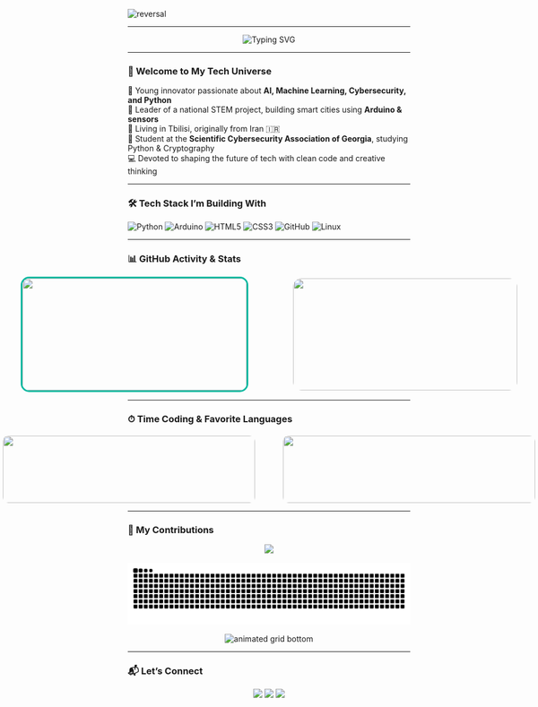 <!-- DYNAMIC HEADER SECTION -->

![reversal](https://capsule-render.vercel.app/api?type=rect\&text=I'm%20Roham\&fontAlign=30\&fontSize=30\&desc=And%20I'm%20Here%20For%20A%20Journey!\&descAlign=60\&descAlignY=50\&theme=radical)

---

<p align="center">
  <img src="https://readme-typing-svg.demolab.com/?font=Fira+Code&weight=500&size=30&pause=1000&color=00B89F&center=true&vCenter=true&width=900&lines=Hey%2C+I'm+Roham+Hamidi!;STEM+Leader+%7C+AI+Dreamer+%7C+Tech+Savvy;Coding+My+Way+to+the+Future!;Always+Building+Something+New+%F0%9F%9A%80" alt="Typing SVG" />
</p>

---

### 👋 Welcome to My Tech Universe

🧠 Young innovator passionate about **AI, Machine Learning, Cybersecurity, and Python**<br>
🚀 Leader of a national STEM project, building smart cities using **Arduino & sensors**<br>
📍 Living in Tbilisi, originally from Iran 🇮🇷<br>
🔐 Student at the **Scientific Cybersecurity Association of Georgia**, studying Python & Cryptography<br>
💻 Devoted to shaping the future of tech with clean code and creative thinking

---

### 🛠 Tech Stack I’m Building With

![Python](https://img.shields.io/badge/-Python-000?\&logo=Python\&logoColor=00B89F)
![Arduino](https://img.shields.io/badge/-Arduino-000?\&logo=Arduino\&logoColor=00B89F)
![HTML5](https://img.shields.io/badge/-HTML5-000?\&logo=HTML5\&logoColor=00B89F)
![CSS3](https://img.shields.io/badge/-CSS3-000?\&logo=CSS3\&logoColor=00B89F)
![GitHub](https://img.shields.io/badge/-GitHub-000?\&logo=GitHub\&logoColor=00B89F)
![Linux](https://img.shields.io/badge/-Linux-000?\&logo=Linux\&logoColor=00B89F)

---

### 📊 GitHub Activity & Stats

<p align="center">
  <div style="display: flex; justify-content: center; gap: 80px; align-items: center;">
    <img height="200" width="400" src="https://github-readme-stats.vercel.app/api?username=Rohamidi&show_icons=true&theme=radical&hide_title=true&icon_color=00B89F&title_color=ffffff" style="border-radius: 15px; border: 3px solid #00B89F;" />
    <img height="200" width="400" src="https://streak-stats.demolab.com?user=Rohamidi&theme=radical&hide_border=true&ring=00B89F&fire=00B89F&currStreakLabel=00B89F&border_radius=15" style="border-radius: 15px;" />
  </div>
</p>



---

### ⏱ Time Coding & Favorite Languages

<p align="center">
  <div style="display: flex; justify-content: center; align-items: center; gap: 50px; margin-top: 20px;">
    <img width="450" style="height: 120px; border-radius: 10px;" src="https://github-readme-stats.vercel.app/api/top-langs/?username=Rohamidi&layout=compact&theme=tokyonight&title_color=ffffff" />
    <img width="450" style="height: 120px; border-radius: 10px;" src="https://github-readme-stats.vercel.app/api/wakatime?username=Rohamidi&range=last_7_days&theme=tokyonight&title_color=ffffff&border_radius=15" />
  </div>
</p>

---

### 🧬 My Contributions

<!-- 3D PROFILE CARD -->

<p align="center">
  <a href="https://github.com/rohamhamidi">
    <img src="https://github-profile-summary-cards.vercel.app/api/cards/profile-details?username=Rohamidi&theme=github_dark" />
  </a>
</p>

<!-- SNAKE CONTRIBUTION ANIMATION -->

<p align="center">
 <img src="https://raw.githubusercontent.com/Rohamidi/Rohamidi/output/github-contribution-grid-snake-dark.svg?palette=github-dark" alt="snake animation" />
</p>

<!-- GRID COLOR ANIMATION BOTTOM -->

<p align="center">
  <img src="https://raw.githubusercontent.com/Rohamidi/Rohamidi/output/grid-snake.svg" alt="animated grid bottom" />
</p>

---

### 📬 Let’s Connect

<p align="center">
  <a href="mailto:rohamhamidi.dev@gmail.com"><img src="https://img.shields.io/badge/Gmail-Email_Me-00B89F?style=for-the-badge&logo=gmail&logoColor=white" /></a>
  <a href="https://linkedin.com/in/rohamhamidi"><img src="https://img.shields.io/badge/LinkedIn-Roham_Hamidi-00B89F?style=for-the-badge&logo=linkedin&logoColor=white" /></a>
  <a href="https://t.me/rohamhamidi"><img src="https://img.shields.io/badge/Telegram-@rohamhamidi-00B89F?style=for-the-badge&logo=telegram&logoColor=white" /></a>
</p>
